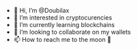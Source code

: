 - 👋 Hi, I’m @Doubilax
- 👀 I’m interested in cryptocurencies
- 🌱 I’m currently learning blockchains
- 💞️ I’m looking to collaborate on my wallets
- 📫 How to reach me to the moon 🚀

<!---
Doubilax/Doubilax is a ✨ special ✨ repository because its `README.md` (this file) appears on your GitHub profile.
You can click the Preview link to take a look at your changes.
--->

